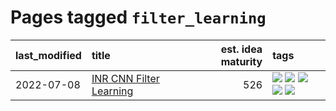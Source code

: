 # Pages tagged `filter_learning`

|last_modified|title|est. idea maturity|tags
|:---|:---|---:|:---|
|2022-07-08|[INR CNN Filter Learning](../INR_CNN_filter_learning.md)|526|[![](https://img.shields.io/badge/tag-CNN-d47f6f)](../tags/CNN.md) [![](https://img.shields.io/badge/tag-INR-913db)](../tags/INR.md) [![](https://img.shields.io/badge/tag-deep_learning-193ec4)](../tags/deep_learning.md) [![](https://img.shields.io/badge/tag-experimental-1614f8)](../tags/experimental.md) [![](https://img.shields.io/badge/tag-filter_learning-8b3cb7)](../tags/filter_learning.md)|